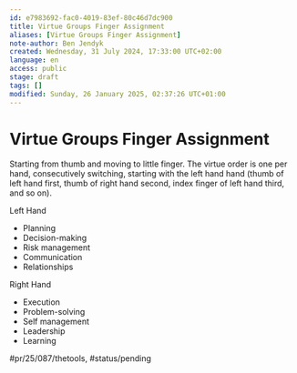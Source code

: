 ```yaml
---
id: e7983692-fac0-4019-83ef-80c46d7dc900
title: Virtue Groups Finger Assignment
aliases: [Virtue Groups Finger Assignment]
note-author: Ben Jendyk
created: Wednesday, 31 July 2024, 17:33:00 UTC+02:00
language: en
access: public
stage: draft
tags: []
modified: Sunday, 26 January 2025, 02:37:26 UTC+01:00
---
```


# Virtue Groups Finger Assignment

Starting from thumb and moving to little finger. The virtue order is one per hand, consecutively switching, starting with the left hand hand (thumb of left hand first, thumb of right hand second, index finger of left hand third, and so on).

Left Hand

- Planning
- Decision-making
- Risk management
- Communication
- Relationships

Right Hand

- Execution
- Problem-solving
- Self management
- Leadership
- Learning


#pr/25/087/thetools, #status/pending